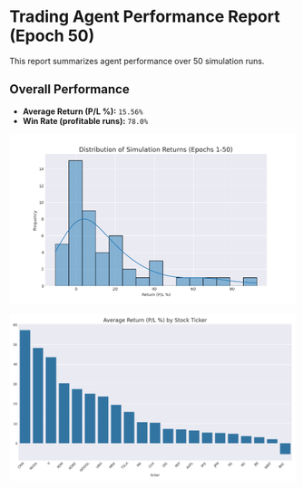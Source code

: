 # Trading Agent Performance Report (Epoch 50)

This report summarizes agent performance over 50 simulation runs.

## Overall Performance
- **Average Return (P/L %):** `15.56%`
- **Win Rate (profitable runs):** `78.0%`

![Returns Distribution](epoch_50_returns_distribution.png)

![Performance by Ticker](epoch_50_performance_by_ticker.png)

